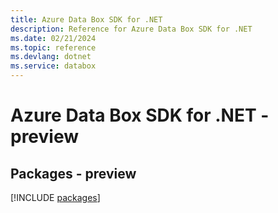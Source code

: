 ```yaml
---
title: Azure Data Box SDK for .NET
description: Reference for Azure Data Box SDK for .NET
ms.date: 02/21/2024
ms.topic: reference
ms.devlang: dotnet
ms.service: databox
---
```

# Azure Data Box SDK for .NET - preview
## Packages - preview
[!INCLUDE [packages](data-box-index.md)]
